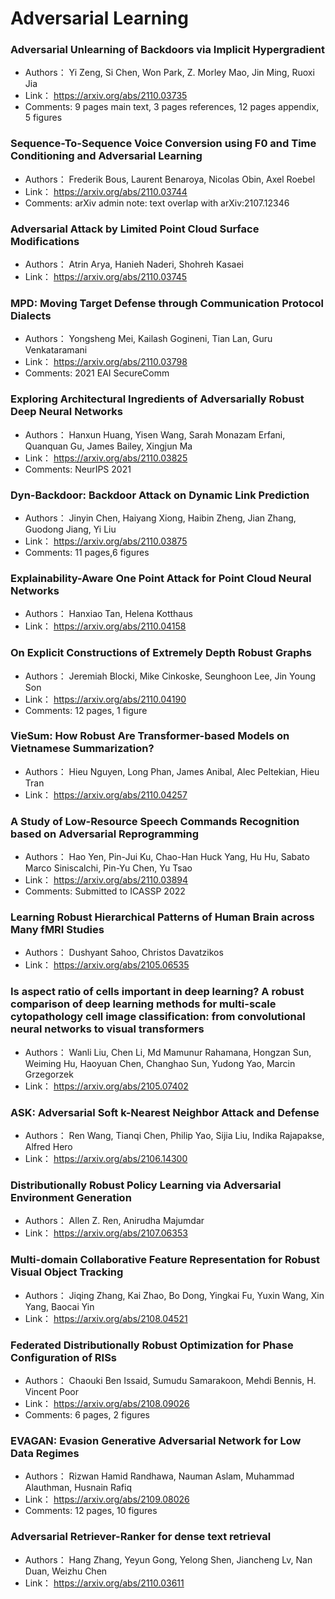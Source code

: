 # Adversarial Learning
### **Adversarial Unlearning of Backdoors via Implicit Hypergradient**
+ Authors： Yi Zeng, Si Chen, Won Park, Z. Morley Mao, Jin Ming, Ruoxi Jia
+ Link： https://arxiv.org/abs/2110.03735
+ Comments: 9 pages main text, 3 pages references, 12 pages appendix, 5 figures

### **Sequence-To-Sequence Voice Conversion using F0 and Time Conditioning and  Adversarial Learning**
+ Authors： Frederik Bous, Laurent Benaroya, Nicolas Obin, Axel Roebel
+ Link： https://arxiv.org/abs/2110.03744
+ Comments: arXiv admin note: text overlap with arXiv:2107.12346

### **Adversarial Attack by Limited Point Cloud Surface Modifications**
+ Authors： Atrin Arya, Hanieh Naderi, Shohreh Kasaei
+ Link： https://arxiv.org/abs/2110.03745

### **MPD: Moving Target Defense through Communication Protocol Dialects**
+ Authors： Yongsheng Mei, Kailash Gogineni, Tian Lan, Guru Venkataramani
+ Link： https://arxiv.org/abs/2110.03798
+ Comments: 2021 EAI SecureComm

### **Exploring Architectural Ingredients of Adversarially Robust Deep Neural  Networks**
+ Authors： Hanxun Huang, Yisen Wang, Sarah Monazam Erfani, Quanquan Gu, James Bailey, Xingjun Ma
+ Link： https://arxiv.org/abs/2110.03825
+ Comments: NeurIPS 2021

### **Dyn-Backdoor: Backdoor Attack on Dynamic Link Prediction**
+ Authors： Jinyin Chen, Haiyang Xiong, Haibin Zheng, Jian Zhang, Guodong Jiang, Yi Liu
+ Link： https://arxiv.org/abs/2110.03875
+ Comments: 11 pages,6 figures

### **Explainability-Aware One Point Attack for Point Cloud Neural Networks**
+ Authors： Hanxiao Tan, Helena Kotthaus
+ Link： https://arxiv.org/abs/2110.04158

### **On Explicit Constructions of Extremely Depth Robust Graphs**
+ Authors： Jeremiah Blocki, Mike Cinkoske, Seunghoon Lee, Jin Young Son
+ Link： https://arxiv.org/abs/2110.04190
+ Comments: 12 pages, 1 figure

### **VieSum: How Robust Are Transformer-based Models on Vietnamese  Summarization?**
+ Authors： Hieu Nguyen, Long Phan, James Anibal, Alec Peltekian, Hieu Tran
+ Link： https://arxiv.org/abs/2110.04257

### **A Study of Low-Resource Speech Commands Recognition based on Adversarial  Reprogramming**
+ Authors： Hao Yen, Pin-Jui Ku, Chao-Han Huck Yang, Hu Hu, Sabato Marco Siniscalchi, Pin-Yu Chen, Yu Tsao
+ Link： https://arxiv.org/abs/2110.03894
+ Comments: Submitted to ICASSP 2022

### **Learning Robust Hierarchical Patterns of Human Brain across Many fMRI  Studies**
+ Authors： Dushyant Sahoo, Christos Davatzikos
+ Link： https://arxiv.org/abs/2105.06535

### **Is aspect ratio of cells important in deep learning? A robust comparison  of deep learning methods for multi-scale cytopathology cell image  classification: from convolutional neural networks to visual transformers**
+ Authors： Wanli Liu, Chen Li, Md Mamunur Rahamana, Hongzan Sun, Weiming Hu, Haoyuan Chen, Changhao Sun, Yudong Yao, Marcin Grzegorzek
+ Link： https://arxiv.org/abs/2105.07402

### **ASK: Adversarial Soft k-Nearest Neighbor Attack and Defense**
+ Authors： Ren Wang, Tianqi Chen, Philip Yao, Sijia Liu, Indika Rajapakse, Alfred Hero
+ Link： https://arxiv.org/abs/2106.14300

### **Distributionally Robust Policy Learning via Adversarial Environment  Generation**
+ Authors： Allen Z. Ren, Anirudha Majumdar
+ Link： https://arxiv.org/abs/2107.06353

### **Multi-domain Collaborative Feature Representation for Robust Visual  Object Tracking**
+ Authors： Jiqing Zhang, Kai Zhao, Bo Dong, Yingkai Fu, Yuxin Wang, Xin Yang, Baocai Yin
+ Link： https://arxiv.org/abs/2108.04521

### **Federated Distributionally Robust Optimization for Phase Configuration  of RISs**
+ Authors： Chaouki Ben Issaid, Sumudu Samarakoon, Mehdi Bennis, H. Vincent Poor
+ Link： https://arxiv.org/abs/2108.09026
+ Comments: 6 pages, 2 figures

### **EVAGAN: Evasion Generative Adversarial Network for Low Data Regimes**
+ Authors： Rizwan Hamid Randhawa, Nauman Aslam, Muhammad Alauthman, Husnain Rafiq
+ Link： https://arxiv.org/abs/2109.08026
+ Comments: 12 pages, 10 figures

### **Adversarial Retriever-Ranker for dense text retrieval**
+ Authors： Hang Zhang, Yeyun Gong, Yelong Shen, Jiancheng Lv, Nan Duan, Weizhu Chen
+ Link： https://arxiv.org/abs/2110.03611

